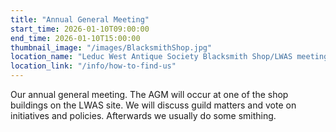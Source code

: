 ```yaml
---
title: "Annual General Meeting"
start_time: 2026-01-10T09:00:00
end_time: 2026-01-10T15:00:00
thumbnail_image: "/images/BlacksmithShop.jpg"
location_name: "Leduc West Antique Society Blacksmith Shop/LWAS meeting hall"
location_link: "/info/how-to-find-us"
---
```

Our annual general meeting. The AGM will occur at one of the shop buildings on the LWAS site. We will discuss guild matters and vote on initiatives and policies. Afterwards we usually do some smithing.